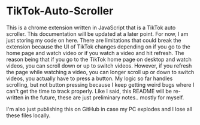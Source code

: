 # TikTok-Auto-Scroller
This is a chrome extension written in JavaScript that is a TikTok auto scroller. This documentation will be updated at a later point. For now, I am just storing my code on here. There are limitations that could break the extension because the UI of TikTok changes depending on if you go to the home page and watch video or if you watch a video and hit refresh. The reason being that if you go to the TikTok home page on desktop and watch videos, you can scroll down or up to switch videos. However, if you refresh the page while watching a video, you can longer scroll up or down to switch videos, you actually have to press a button. My logic so far handles scrolling, but not button pressing because I keep getting weird bugs where I can't get the time to track properly. Like I said, this README will be re-written in the future, these are just preliminary notes.. mostly for myself.

I'm also just publishing this on GitHub in case my PC explodes and I lose all these files locally.
